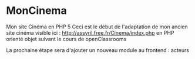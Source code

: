 MonCinema
=========

Mon site Cinéma en PHP 5
Ceci est le début de l'adaptation de mon ancien site cinéma visible ici : http://assyril.free.fr/Cinema/index.php
en PHP orienté objet suivant le cours de openClassrooms

La prochaine étape sera d'ajouter un nouveau module au frontend : acteurs